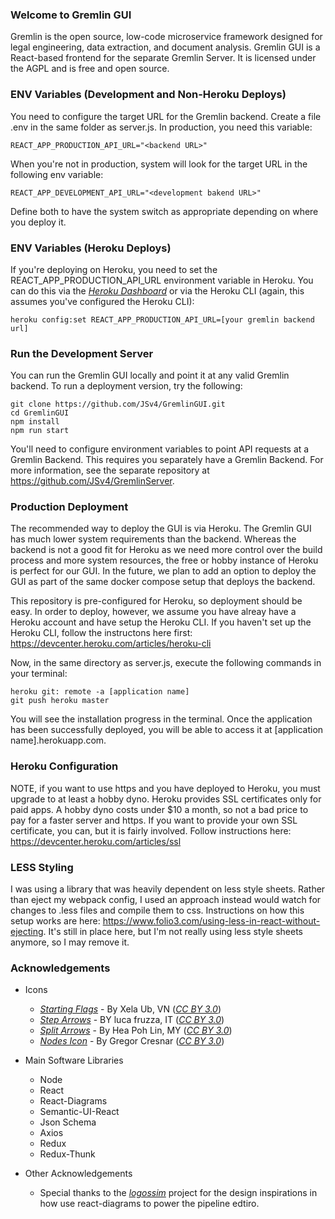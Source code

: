 ### Welcome to Gremlin GUI

Gremlin is the open source, low-code microservice framework designed for legal engineering, data extraction, and document analysis. Gremlin GUI is a React-based frontend for the separate Gremlin Server. It is licensed under the AGPL and is free and open source.

### ENV Variables (Development and Non-Heroku Deploys)

You need to configure the target URL for the Gremlin backend. Create a file .env in the same folder as server.js. In production, you need this variable:

    REACT_APP_PRODUCTION_API_URL="<backend URL>"

When you're not in production, system will look for the target URL in the following env variable:

    REACT_APP_DEVELOPMENT_API_URL="<development bakend URL>"

Define both to have the system switch as appropriate depending on where you deploy it.

### ENV Variables (Heroku Deploys)

If you're deploying on Heroku, you need to set the REACT_APP_PRODUCTION_API_URL environment variable in Heroku. You can do this via the *[Heroku Dashboard](https://devcenter.heroku.com/articles/config-vars#using-the-heroku-dashboard)* or via the Heroku CLI (again, this assumes you've configured the Heroku CLI):

    heroku config:set REACT_APP_PRODUCTION_API_URL=[your gremlin backend url]

### Run the Development Server 

You can run the Gremlin GUI locally and point it at any valid Gremlin backend. To run a deployment version, try the following:

    git clone https://github.com/JSv4/GremlinGUI.git
    cd GremlinGUI
    npm install
    npm run start

You'll need to configure environment variables to point API requests at a Gremlin Backend. This requires you separately have a Gremlin Backend. For more information, see the separate repository at https://github.com/JSv4/GremlinServer.

### Production Deployment

The recommended way to deploy the GUI is via Heroku. The Gremlin GUI has much lower system requirements
than the backend. Whereas the backend is not a good fit for Heroku as we need more control over the build 
process and more system resources, the free or hobby instance of Heroku is perfect for our GUI. In the future,
we plan to add an option to deploy the GUI as part of the same docker compose setup that deploys the backend.

This repository is pre-configured for Heroku, so deployment should be easy. In order to deploy, however, we assume you have alreay have a Heroku account and have setup the Heroku CLI. If you haven't set up the Heroku CLI, follow the instructons here first: https://devcenter.heroku.com/articles/heroku-cli

Now, in the same directory as server.js, execute the following commands in your terminal:

    heroku git: remote -a [application name]
    git push heroku master

You will see the installation progress in the terminal. Once the application has been successfully deployed, you will be able to access it at [application name].herokuapp.com. 

### Heroku Configuration

NOTE, if you want to use https and you have deployed to Heroku, you must upgrade to at least a hobby dyno. Heroku provides SSL certificates only for paid apps. A hobby dyno costs under $10 a month, so not a bad price to pay for a faster server and https. If you want to provide your own SSL certificate, you can, but it is fairly involved. Follow instructions here: https://devcenter.heroku.com/articles/ssl

### LESS Styling

I was using a library that was heavily dependent on less style sheets. Rather than eject my webpack config, I used an approach instead would watch for changes to .less files and compile them to css. Instructions
on how this setup works are here: https://www.folio3.com/using-less-in-react-without-ejecting. It's still in place here, but I'm not really using less style sheets anymore, so I may remove it.

### Acknowledgements

- Icons

  - *[Starting Flags](https://thenounproject.com/search/?q=start+flag&i=314735)* - By Xela Ub, VN (*[CC BY 3.0](https://creativecommons.org/licenses/by/3.0/)*)
  - *[Step Arrows](https://thenounproject.com/search/?q=steps&i=1677173)* - BY luca fruzza, IT (*[CC BY 3.0](https://creativecommons.org/licenses/by/3.0/)*)
  - *[Split Arrows](https://thenounproject.com/search/?q=many+arrows&i=498877)* - By Hea Poh Lin, MY (*[CC BY 3.0](https://creativecommons.org/licenses/by/3.0/)*)
  - *[Nodes Icon](https://thenounproject.com/search/?q=node&i=159043)* - By Gregor Cresnar (*[CC BY 3.0](https://creativecommons.org/licenses/by/3.0/)*)

- Main Software Libraries

  - Node
  - React
  - React-Diagrams
  - Semantic-UI-React
  - Json Schema
  - Axios
  - Redux
  - Redux-Thunk

- Other Acknowledgements
  - Special thanks to the *[logossim](https://github.com/renato-bohler/logossim)* project for the design inspirations in how use react-diagrams to power the pipeline edtiro.
